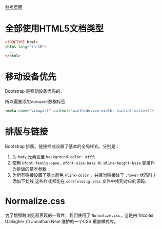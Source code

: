 [参考页面](http://v3.bootcss.com/css/)

# 全部使用HTML5文档类型

```html
<!DOCTYPE html>
<html lang="zh-CN">
  ...
</html>
```

# 移动设备优先

Bootstrap 是移动设备优先的。

所以需要添加`viewport`数据标签

```html
<meta name="viewport" content="width=device-width, initial-scale=1">
```

# 排版与链接

Bootstrap 排版、链接样式设置了基本的全局样式。分别是：

1. 为 `body` 元素设置 `background-color: #fff`;
2. 使用 `@font-family-base、@font-size-base 和 @line-height-base` 变量作为排版的基本参数
3. 为所有链接设置了基本颜色 `@link-color` ，并且当链接处于 `:hover` 状态时才添加下划线
这些样式都能在 `scaffolding.less` 文件中找到对应的源码。

# Normalize.css

为了增强跨浏览器表现的一致性，我们使用了 `Normalize.css`，这是由 Nicolas Gallagher 和 Jonathan Neal 维护的一个CSS 重置样式库。

